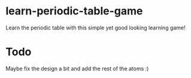 # learn-periodic-table-game
Learn the periodic table with this simple yet good looking learning game!

# Todo

Maybe fix the design a bit and add the rest of the atoms :)
